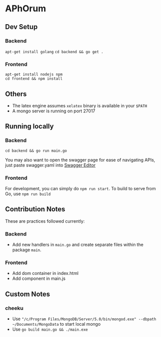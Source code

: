 # APhOrum

## Dev Setup

### Backend
`apt-get install golang`
`cd backend && go get .`
### Frontend
`apt-get install nodejs npm`<br>
`cd frontend && npm install`

## Others
- The latex engine assumes `xelatex` binary is available in your `$PATH`
- A mongo server is running on port 27017

## Running locally

### Backend
`cd backend && go run main.go`

You may also want to open the swagger page for ease of navigating APIs, just paste swagger.yaml into [Swagger Editor](https://editor.swagger.io)

### Frontend
For development, you can simply do `npm run start`. To build to serve from Go, use `npm run build`

## Contribution Notes
These are practices followed currently:
### Backend
- Add new handlers in `main.go` and create separate files within the package `main`.
### Frontend
- Add dom container in index.html
- Add component in main.js


## Custom Notes
### cheeku
- Use `"/c/Program Files/MongoDB/Server/5.0/bin/mongod.exe" --dbpath ~/Documents/MongoData` to start local mongo
- Use `go build main.go && ./main.exe`